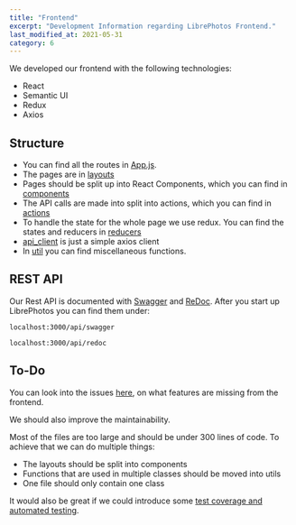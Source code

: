 ```yaml
---
title: "Frontend"
excerpt: "Development Information regarding LibrePhotos Frontend."
last_modified_at: 2021-05-31
category: 6
---
```

We developed our frontend with the following technologies:
- React
- Semantic UI
- Redux
- Axios

## Structure

- You can find all the routes in [App.js](https://github.com/LibrePhotos/librephotos-frontend/blob/dev/src/App.js).
- The pages are in [layouts](https://github.com/LibrePhotos/librephotos-frontend/tree/dev/src/layouts)
- Pages should be split up into React Components, which you can find in 
  [components](https://github.com/LibrePhotos/librephotos-frontend/tree/dev/src/components)
- The API calls are made into split into actions, which you can find in 
  [actions](https://github.com/LibrePhotos/librephotos-frontend/tree/dev/src/actions)
- To handle the state for the whole page we use redux. You can find the states and reducers in 
  [reducers](https://github.com/LibrePhotos/librephotos-frontend/tree/dev/src/reducers)
- [api_client](https://github.com/LibrePhotos/librephotos-frontend/tree/dev/src/api_client) is just a simple axios
  client
- In [util](https://github.com/LibrePhotos/librephotos-frontend/tree/dev/src/util) you can find miscellaneous functions.

## REST API

Our Rest API is documented with [Swagger](https://swagger.io/) and [ReDoc](https://redocly.github.io/redoc/). After you
start up LibrePhotos you can find them under:
```
localhost:3000/api/swagger
```
```
localhost:3000/api/redoc 
```

## To-Do

You can look into the issues [here](https://github.com/LibrePhotos/librephotos/issues?q=is%3Aopen+is%3Aissue+label%3Afrontend),
on what features are missing from the frontend.

We should also improve the maintainability.

Most of the files are too large and should be under 300 lines of code. To achieve that we can do multiple things:
- The layouts should be split into components
- Functions that are used in multiple classes should be moved into utils 
- One file should only contain one class

It would also be great if we could introduce some 
[test coverage and automated testing](https://create-react-app.dev/docs/running-tests/).
